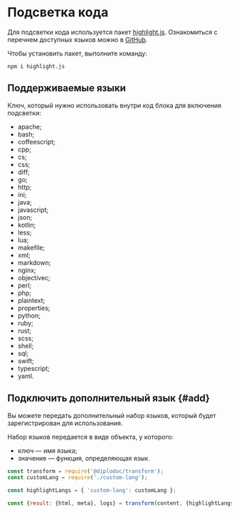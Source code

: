 # Подсветка кода

Для подсветки кода используется пакет [highlight.js](https://www.npmjs.com/package/highlight.js). Ознакомиться с перечнем доступных языков можно в [GitHub](https://github.com/highlightjs/highlight.js/tree/master/src/languages).

Чтобы установить пакет, выполните команду:
```shell
npm i highlight.js
```

## Поддерживаемые языки

Ключ, который нужно использовать внутри код блока для включения подсветки:

* apache;
* bash;
* coffeescript;
* cpp;
* cs;
* css;
* diff;
* go;
* http;
* ini;
* java;
* javascript;
* json;
* kotlin;
* less;
* lua;
* makefile;
* xml;
* markdown;
* nginx;
* objectivec;
* perl;
* php;
* plaintext;
* properties;
* python;
* ruby;
* rust;
* scss;
* shell;
* sql;
* swift;
* typescript;
* yaml.

## Подключить дополнительный язык {#add}

Вы можете передать дополнительный набор языков, который будет зарегистрирован для использования.

Набор языков передается в виде объекта, у которого:

* ключ — имя языка;
* значение — функция, определяющая язык.

```javascript
const transform = require('@diplodoc/transform');
const customLang = require('./custom-lang');

const highlightLangs = { 'custom-lang': customLang };

const {result: {html, meta}, logs} = transform(content, {highlightLangs});
```
